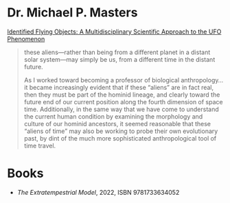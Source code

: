 # Dr. Michael P. Masters

[Identified Flying Objects: A Multidisciplinary Scientific Approach to the UFO Phenomenon](https://idflyobj.com/)

> these aliens—rather than being from a different planet in a
distant solar system—may simply be us, from a different time
in the distant future.
>
> As I worked toward becoming a professor of biological
anthropology…it became increasingly evident that if these
“aliens” are in fact real, then they must be part of the hominid
lineage, and clearly toward the future end of our current position
along the fourth dimension of space time. Additionally, in the
same way that we have come to understand the current human
condition by examining the morphology and culture of our
hominid ancestors, it seemed reasonable that these “aliens of
time” may also be working to probe their own evolutionary past,
by dint of the much more sophisticated anthropological tool of
time travel.

# Books

- *The Extratempestrial Model*, 2022, ISBN 9781733634052
